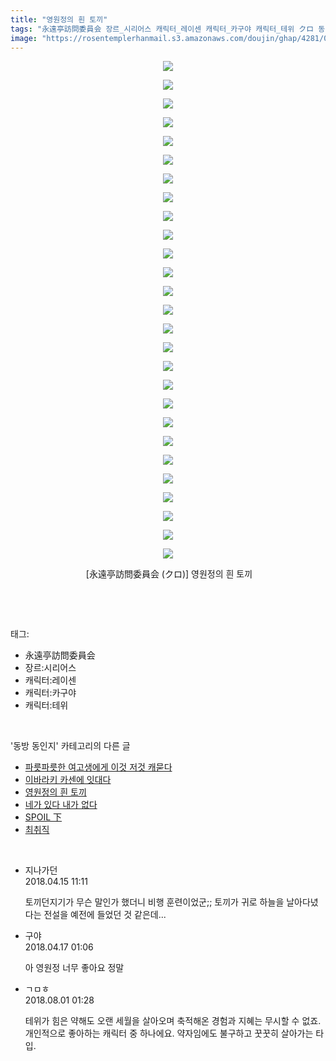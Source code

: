 ```yaml
---
title: "영원정의 흰 토끼"
tags: "永遠亭訪問委員会 장르_시리어스 캐릭터_레이센 캐릭터_카구야 캐릭터_테위 クロ 동방_동인지"
image: "https://rosentemplerhanmail.s3.amazonaws.com/doujin/ghap/4281/001.jpg"
---
```

<div class="article">
<p style="text-align: center; clear: none; float: none;"><img src="{{ site.imgserver11 }}/ghap/4281/001.jpg"/></p>
<p style="text-align: center; clear: none; float: none;"><img src="{{ site.imgserver11 }}/ghap/4281/002.jpg"/></p>
<p style="text-align: center; clear: none; float: none;"><img src="{{ site.imgserver11 }}/ghap/4281/003.jpg"/></p>
<p style="text-align: center; clear: none; float: none;"><img src="{{ site.imgserver11 }}/ghap/4281/004.jpg"/></p>
<p style="text-align: center; clear: none; float: none;"><img src="{{ site.imgserver11 }}/ghap/4281/005.jpg"/></p>
<p style="text-align: center; clear: none; float: none;"><img src="{{ site.imgserver11 }}/ghap/4281/006.jpg"/></p>
<p style="text-align: center; clear: none; float: none;"><img src="{{ site.imgserver11 }}/ghap/4281/007.jpg"/></p>
<p style="text-align: center; clear: none; float: none;"><img src="{{ site.imgserver11 }}/ghap/4281/008.jpg"/></p>
<p style="text-align: center; clear: none; float: none;"><img src="{{ site.imgserver11 }}/ghap/4281/009.jpg"/></p>
<p style="text-align: center; clear: none; float: none;"><img src="{{ site.imgserver11 }}/ghap/4281/010.jpg"/></p>
<p style="text-align: center; clear: none; float: none;"><img src="{{ site.imgserver11 }}/ghap/4281/011.jpg"/></p>
<p style="text-align: center; clear: none; float: none;"><img src="{{ site.imgserver11 }}/ghap/4281/012.jpg"/></p>
<p style="text-align: center; clear: none; float: none;"><img src="{{ site.imgserver11 }}/ghap/4281/013.jpg"/></p>
<p style="text-align: center; clear: none; float: none;"><img src="{{ site.imgserver11 }}/ghap/4281/014.jpg"/></p>
<p style="text-align: center; clear: none; float: none;"><img src="{{ site.imgserver11 }}/ghap/4281/015.jpg"/></p>
<p style="text-align: center; clear: none; float: none;"><img src="{{ site.imgserver11 }}/ghap/4281/016.jpg"/></p>
<p style="text-align: center; clear: none; float: none;"><img src="{{ site.imgserver11 }}/ghap/4281/017.jpg"/></p>
<p style="text-align: center; clear: none; float: none;"><img src="{{ site.imgserver11 }}/ghap/4281/018.jpg"/></p>
<p style="text-align: center; clear: none; float: none;"><img src="{{ site.imgserver11 }}/ghap/4281/019.jpg"/></p>
<p style="text-align: center; clear: none; float: none;"><img src="{{ site.imgserver11 }}/ghap/4281/020.jpg"/></p>
<p style="text-align: center; clear: none; float: none;"><img src="{{ site.imgserver11 }}/ghap/4281/021.jpg"/></p>
<p style="text-align: center; clear: none; float: none;"><img src="{{ site.imgserver11 }}/ghap/4281/022.jpg"/></p>
<p style="text-align: center; clear: none; float: none;"><img src="{{ site.imgserver11 }}/ghap/4281/023.jpg"/></p>
<p style="text-align: center; clear: none; float: none;"><img src="{{ site.imgserver11 }}/ghap/4281/024.jpg"/></p>
<p style="text-align: center; clear: none; float: none;"><img src="{{ site.imgserver11 }}/ghap/4281/025.jpg"/></p>
<p style="text-align: center; clear: none; float: none;"><img src="{{ site.imgserver11 }}/ghap/4281/026.jpg"/></p>
<p style="text-align: center; clear: none; float: none;"><img src="{{ site.imgserver11 }}/ghap/4281/027.jpg"/></p>
<p style="text-align: center; clear: none; float: none;"> [永遠亭訪問委員会 (クロ)] 영원정의 흰 토끼</p>
<p><br/></p>
</div><br/>
<div class="tagTrail">
<p>태그: </p>
<ul>
<li>永遠亭訪問委員会</li>
<li>장르:시리어스</li>
<li>캐릭터:레이센</li>
<li>캐릭터:카구야</li>
<li>캐릭터:테위</li>
</ul>
</div><br/>
<div class="another">
<p>'동방 동인지' 카테고리의 다른 글</p>
<ul>
<li><a href="/ghap_4283">파릇파릇한 여고생에게 이것 저것 캐묻다</a></li>
<li><a href="/ghap_4282">이바라키 카센에 잇대다</a></li>
<li><a href="/ghap_4281">영원정의 흰 토끼</a></li>
<li><a href="/ghap_4280">네가 있다 내가 없다</a></li>
<li><a href="/ghap_4275">SPOIL 下</a></li>
<li><a href="/ghap_4272">최취직</a></li>
</ul>
</div><br/>
<div class="cb_module cb_fluid">
<div class="cb_wrt cb_profile">
<div class="comment">
<ul>
<li class="cb_thumb_off" id="comment15239203">
<div class="cb_comment_area">
<div class="cb_info_area">
<div class="cb_section">
<span class="cb_nick_name">지나가던</span>
</div>
<div class="cb_section">
<span class="cb_date">2018.04.15 11:11 </span>
</div>
</div>
<div class="cb_dsc_comment">
<p class="cb_dsc">
											토끼던지기가 무슨 말인가 했더니 비행 훈련이었군;; 토끼가 귀로 하늘을 날아다녔다는 전설을 예전에 들었던 것 같은데...
										</p>
</div>
</div></li>
<li class="cb_thumb_off" id="comment15240035">
<div class="cb_comment_area">
<div class="cb_info_area">
<div class="cb_section">
<span class="cb_nick_name">구야</span>
</div>
<div class="cb_section">
<span class="cb_date">2018.04.17 01:06 </span>
</div>
</div>
<div class="cb_dsc_comment">
<p class="cb_dsc">
											아 영원정 너무 좋아요 정말
										</p>
</div>
</div></li>
<li class="cb_thumb_off" id="comment15298045">
<div class="cb_comment_area">
<div class="cb_info_area">
<div class="cb_section">
<span class="cb_nick_name">ㄱㅁㅎ</span>
</div>
<div class="cb_section">
<span class="cb_date">2018.08.01 01:28 </span>
</div>
</div>
<div class="cb_dsc_comment">
<p class="cb_dsc">
											테위가 힘은 약해도 오랜 세월을 살아오며 축적해온 경험과 지혜는 무시할 수 없죠. 개인적으로 좋아하는 캐릭터 중 하나에요. 약자임에도 불구하고 꿋꿋히 살아가는 타입.
										</p>
</div>
</div></li>
</ul>
</div>
</div><!-- commentList close -->
</div><br/>
